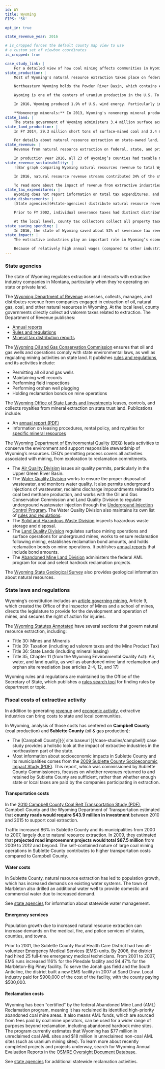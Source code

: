 ```yaml
---
id: WY
title: Wyoming
FIPS: '56'

opt_in: true

state_revenue_year: 2016

# is_cropped forces the default county map view to use
# a custom set of viewbox coordinates
is_cropped: true

case_study_link: |
    For a detailed view of how coal mining affects communities in Wyoming, read more about [Campbell County]({{ site.baseurl }}/case-studies/campbell/).
state_production: |
    Most of Wyoming's natural resource extraction takes place on federal land, including a majority of coal production and two thirds of natural gas production. Much of this federal land is managed by the Bureau of Land Management.

    Northeastern Wyoming holds the Powder River Basin, which contains eight of the ten largest coal mines in the country. Wyoming's natural gas production is centered in the Green River Basin in southwestern Wyoming. Crude oil production takes place in the Niobrara Shale (in southeastern Wyoming), the Powder River Basin, and the Green River oil shale.

    Wyoming is one of the centers of uranium production in the U.S. To learn more about uranium mining nationwide, see the EIA’s [annual domestic uranium production report](http://www.eia.gov/uranium/production/annual/).

    In 2016, Wyoming produced 1.9% of U.S. wind energy. Particularly in the southeast part of the state, there's significant potential for increased wind energy production and several large-scale wind energy projects are in development.

    **Nonenergy minerals:** In 2013, Wyoming's nonenergy mineral production was valued at over $2.26 billion. Notably, Wyoming produces more trona (the chief source of [soda ash](http://minerals.usgs.gov/minerals/pubs/commodity/soda_ash/)) than any other state, and the largest deposit of trona in the world sits under Sweetwater County in Wyoming. For details about what other minerals are extracted, see the [USGS Minerals Yearbook for Wyoming](http://minerals.usgs.gov/minerals/pubs/state/wy.html).
state_land: |
    The state government of Wyoming administers 3.4 million surface acres of land (about 5.5% of the state) and 3.9 million {{ "mineral acres" | term_end }}. For detailed information about land ownership in each county, see the [Wyoming Statewide Parcel Viewer](http://gis.wyo.gov/parcels/).
state_land_production: |
    In FY 2014, 29.3 million short tons of surface-mined coal and 2.4 million short tons of underground-mined coal were extracted on state lands in Wyoming.

    For details about natural resource extraction on state-owned land, see annual reports produced by the [Office of State Lands and Investments](http://lands.wyo.gov/minerals).
state_revenue: |
    Revenue from natural resource extraction on federal, state, and private land is a primary source of income for the state of Wyoming.

    In production year 2016, all 23 of Wyoming’s counties had taxable mineral production, though over 70% percent of the taxable value of mineral production came from Campbell, Sublette, and Sweetwater counties. In general, the state of Wyoming collects revenue from extraction in the form of severance taxes and counties collect revenue from extraction through ad valorem taxes.
state_revenue_sustainability: |
    ![Bar graph comparing Wyoming natural resources revenue to total Wyoming General Fund revenue from 2004-2016. Total revenue rose from just under $800 million in 2005 to over $1.2 billion in 2008, then fell to about $1 billion in 2009 and 2010 before rising to over $1.4 billion by 2015. In 2016, total general fund revenue fell to just over $900 million. Natural resources revenues followed a similar pattern, and accounted for more than a third and less than half of general fund revenues each year.]({{ site.baseurl }}/public/img/WY_revenue_sustainability.svg)

    In 2016, natural resource revenue streams contributed 34% of the state’s total general fund revenues. Wyoming’s general fund revenues from extractive industries have fluctuated from $315 million in 2005 to $640 million in 2014 and back down to $337 million in 2016. The percentage of total general fund revenues from extraction has also fluctuated between a low of 33% (in 2009) and a high of 46% (in 2014). Severance tax revenues hold particular importance for Wyoming, and have accounted for between 13% and 20% of general fund revenues in the last decade.

    To read more about the impact of revenue from extractive industries on Wyoming’s general fund, including future projections, see reports produced by Wyoming's [Consensus Revenue Estimating Group](http://eadiv.state.wy.us/creg/creg.html).
state_tax_expenditures: |
    Wyoming does not report information on total tax expenditures, and does not have tax expenditures associated with oil and gas.
state_disbursements: |
    [State agencies](#state-agencies) distribute natural resource revenues according to the [Wyoming State Code](http://legisweb.state.wy.us/LSOWeb/wyStatutes.aspx), which is defined by the legislature.

    Prior to FY 2002, individual severance taxes had distinct distribution formulas. In the 2000 and 2001 legislative sessions, the Wyoming Legislature revised statutes — a process they called “de-earmarking” — to simplify the distribution process. The Department of Revenue now collects severance tax revenues, aggregates them, and distributes that total amount according to statute.

    At the local level, county tax collectors collect all property taxes on production and distribute them within their own jurisdictions.
state_saving_spending: |
    In 2016, the state of Wyoming saved about 52% of severance tax revenue and 27% of federal mineral royalty revenues. These two revenue streams are Wyoming's two largest sources of revenue from natural resource extraction. Wyoming saves revenue by contributing to the Budget Reserve Account and the Permanent Wyoming Mineral Trust Fund. Interest from the Permanent Wyoming Mineral Trust Fund goes to the General Fund.
state_impact: |
    The extractive industries play an important role in Wyoming’s economy — particularly in Campbell County's Powder River Basin and in Sublette County. For more information about employment in Wyoming, the [Department of Workforce Services](http://www.wyomingworkforce.org/) has published [long-term industry and occupational projections for 2014 to 2024](http://doe.state.wy.us/lmi/projections/2016/projections_2014-2024.htm).

    Because of relatively high annual wages (compared to other industries), extractive industries contribute a greater percentage of personal income than jobs. In 2016, annual wages from extractive industries made up about 18% (or $1.6 billion) of total annual wages in the state. The average annual wage for extractive-industry jobs in Wyoming in 2016 was $84,451, or almost twice the statewide average wage of $43,813.
---
```


<!-- State governance -->

### State agencies

The state of Wyoming regulates extraction and interacts with extractive industry companies in Montana, particularly when they're operating on state or private land.

The [Wyoming Department of Revenue](http://revenue.wyo.gov/) assesses, collects, manages, and distributes revenue from companies engaged in extraction of oil, natural gas, coal, and other natural resources in Wyoming. At the local level, county governments directly collect ad valorem taxes related to extraction. The Department of Revenue publishes:

* [Annual reports](http://revenue.wyo.gov/dor-annual-reports)
* [Rules and regulations](http://revenue.wyo.gov/home/rules-and-regulations-by-chapter)
* [Mineral tax distribution reports](http://revenue.wyo.gov/tax-distribution-reports/mineral-tax-distributions)

The [Wyoming Oil and Gas Conservation Commission](http://wogcc.state.wy.us/) ensures that oil and gas wells and operations comply with state environmental laws, as well as regulating mining activities on state land. It publishes [rules and regulations](http://wogcc.state.wy.us/wogcchelp/commission.html), and its activities include:

* Permitting all oil and gas wells
* Maintaining well records
* Performing field inspections
* Performing orphan well plugging
* Holding reclamation bonds on mine operations

The [Wyoming Office of State Lands and Investments](http://lands.wyo.gov/home) leases, controls, and collects royalties from mineral extraction on state trust land. Publications include:

* An [annual report (PDF)](http://slf-web.state.wy.us/osli/Reports/BusinessPlanFY15.pdf)
* Information on leasing procedures, rental policy, and royalties for [specific mineral resources](http://lands.wyo.gov/minerals)

The [Wyoming Department of Environmental Quality](http://deq.wyoming.gov/) (DEQ) leads activities to conserve the environment and support responsible stewardship of Wyoming’s resources. DEQ’s permitting process covers all activities associated with mining, from exploration to reclamation commitments.

* The [Air Quality Division](http://deq.wyoming.gov/aqd/) issues air quality permits, particularly in the Upper Green River Basin.
* The [Water Quality Division](http://deq.wyoming.gov/wqd/) works to ensure the proper disposal of wastewater, and monitors water quality. It also permits underground injections of wastewater, reclaims discharge impoundments related to coal bed methane production, and works with the Oil and Gas Conservation Commission and Land Quality Division to regulate underground wastewater injection through the [Underground Injection Control Program](http://deq.wyoming.gov/wqd/underground-injection-control/). The Water Quality Division also maintains its own list of [rules and regulations](http://deq.wyoming.gov/wqd/resources/rules-regs/).
* The [Solid and Hazardous Waste Division](http://deq.wyoming.gov/shwd/) inspects hazardous waste storage and disposal.
* The [Land Quality Division](http://deq.wyoming.gov/lqd/) regulates surface mining operations and surface operations for underground mines, works to ensure reclamation following mining, establishes reclamation bond amounts, and holds reclamation bonds on mine operations. It publishes [annual reports](http://deq.wyoming.gov/admin/resources/annual-report-and-strategic-plan/) that include bond amounts.
* The [Abandoned Mine Land Division](http://deq.wyoming.gov/aml/) administers the federal AML program for coal and select hardrock reclamation projects.

The [Wyoming State Geological Survey](http://www.wsgs.wyo.gov/) also provides geological information about natural resources.

### State laws and regulations

Wyoming’s constitution includes an [article governing mining](http://legisweb.state.wy.us/NXT/gateway.dll/2016%20Wyoming%20Statutes/2016%20Constitution/1/10?f=templates&fn=default.htm&vid=Publish:10.1048/Enu), Article 9, which created the Office of the Inspector of Mines and a school of mines, directs the legislature to provide for the development and operation of mines, and secures the right of action for injuries.

The [Wyoming Statutes Annotated](http://www.lexisnexis.com/hottopics/wystatutes/) have several sections that govern natural resource extraction, including:

* Title 30: Mines and Minerals
* Title 39: Taxation (including ad valorem taxes and the Mine Product Tax)
* Title 36: State Lands (including mineral leasing)
* Title 35, Chapter 11 (from the Wyoming Environmental Quality Act): Air, water, and land quality, as well as abandoned mine land reclamation and orphan site remediation (see articles 2-4, 12, and 17)

Wyoming rules and regulations are maintained by the Office of the Secretary of State, which publishes a [rules search tool](http://soswy.state.wy.us/Rules/default.aspx) for finding rules by department or topic.

### Fiscal costs of extractive activity

In addition to generating [revenue](#revenue) and [economic activity](#economic-impact), extractive industries can bring costs to state and local communities.

<!-- Differences in revenue collection between states and counties can illuminate state distribution of those funds to counties to help them address those costs. -->

In Wyoming, analysis of those costs has centered on **Campbell County** (coal production) and **Sublette County** (oil & gas production):

* The [Campbell County]({{ site.baseurl }}/case-studies/campbell/) case study provides a holistic look at the impact of extractive industries in the northeastern part of the state.
* Most information about socioeconomic impacts in Sublette County and its municipalities comes from the [2009 Sublette County Socioeconomic Impact Study (PDF)](http://www.sublettewyo.com/DocumentCenter/Home/View/392). This report, which was commissioned by Sublette County Commissioners, focuses on whether revenues returned to and retained by Sublette County are sufficient, rather than whether enough state or local taxes are paid by the companies participating in extraction.

#### Transportation costs

In the [2010 Campbell County Coal Belt Transportation Study (PDF)](https://www.ccgov.net/DocumentCenter/Home/View/1910), Campbell County and the Wyoming Department of Transportation estimated that **county roads would require $43.9 million in investment** between 2010 and 2015 to support coal extraction.

Traffic increased 86% in Sublette County and its municipalities from 2000 to 2007, largely due to natural resource extraction. In 2009, they estimated that **projected road improvement projects would total $87.5 million** from 2009 to 2012 and beyond. The self-contained nature of large coal mining operations in Sublette County contributes to higher transportation costs compared to Campbell County.

#### Water costs

In Sublette County, natural resource extraction has led to population growth, which has increased demands on existing water systems. The town of Marbleton also drilled an additional water well to provide domestic and commercial water due to increased demand.

See [state agencies](#state-agencies) for information about statewide water management.

#### Emergency services

Population growth due to increased natural resource extraction can increase demands on the medical, fire, and police services of states, counties, and towns.

Prior to 2001, the Sublette County Rural Health Care District had two all-volunteer Emergency Medical Services (EMS) units. By 2006, the district had hired 25 full-time emergency medical technicians. From 2001 to 2007, EMS runs increased 116% for the Pinedale facility and 94.47% for the Marbleton-Big Piney facility. To serve the Jonah gas field and the South Anticline, the district built a new EMS facility in 2007 at Sand Draw. Local industry paid for $900,000 of the cost of the facility, with the county paying $500,000.

#### Reclamation costs

Wyoming has been “certified” by the federal Abandoned Mine Land (AML) Reclamation program, meaning it has reclaimed its identified high-priority abandoned coal mine areas. It also means AML funds, which are sourced from fees paid by coal mine operators, can be used for a wider range of purposes beyond reclamation, including abandoned hardrock mine sites. The program currently estimates that Wyoming has $77 million in unreclaimed coal AML sites and $18 million in unreclaimed non-coal AML sites (such as uranium mining sites). To learn more about recently completed projects and projects underway, search for Wyoming Annual Evaluation Reports in the [OSMRE Oversight Document Database](http://odocs.osmre.gov/).

See [state agencies](#state-agencies) for additional statewide reclamation activities.
